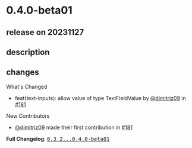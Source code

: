 # 0.4.0-beta01

## release on 20231127
## description
## changes
What's Changed

* feat(text-inputs): allow value of type TextFieldValue by <a class="user-mention notranslate" data-hovercard-type="user" data-hovercard-url="/users/dimitriz09/hovercard" data-octo-click="hovercard-link-click" data-octo-dimensions="link_type:self" href="https://github.com/dimitriz09">@dimitriz09</a> in <a class="issue-link js-issue-link" data-error-text="Failed to load title" data-id="1978706758" data-permission-text="Title is private" data-url="https://github.com/Decathlon/vitamin-compose/issues/181" data-hovercard-type="pull_request" data-hovercard-url="/Decathlon/vitamin-compose/pull/181/hovercard" href="https://github.com/Decathlon/vitamin-compose/pull/181">#181</a>

New Contributors

* <a class="user-mention notranslate" data-hovercard-type="user" data-hovercard-url="/users/dimitriz09/hovercard" data-octo-click="hovercard-link-click" data-octo-dimensions="link_type:self" href="https://github.com/dimitriz09">@dimitriz09</a> made their first contribution in <a class="issue-link js-issue-link" data-error-text="Failed to load title" data-id="1978706758" data-permission-text="Title is private" data-url="https://github.com/Decathlon/vitamin-compose/issues/181" data-hovercard-type="pull_request" data-hovercard-url="/Decathlon/vitamin-compose/pull/181/hovercard" href="https://github.com/Decathlon/vitamin-compose/pull/181">#181</a>

<strong>Full Changelog</strong>: <a class="commit-link" href="https://github.com/Decathlon/vitamin-compose/compare/0.3.2...0.4.0-beta01"><tt>0.3.2...0.4.0-beta01</tt></a>

